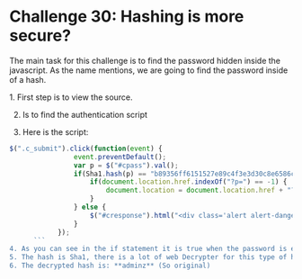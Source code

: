 <H1> Challenge 30: Hashing is more secure? </H1>
<p>The main task for this challenge is to find the password hidden inside the javascript. As the name mentions, we are going to find the password inside of a hash.</p>
1. First step is to view the source.

2. Is to find the authentication script

3. Here is the script:
```javascript
$(".c_submit").click(function(event) {
				event.preventDefault();
				var p = $("#cpass").val();
				if(Sha1.hash(p) == "b89356ff6151527e89c4f3e3d30c8e6586c63962") {
				    if(document.location.href.indexOf("?p=") == -1) {   
				        document.location = document.location.href + "?p=" + p;
				    }
				} else {
				    $("#cresponse").html("<div class='alert alert-danger'>Wrong password sorry.</div>");
				}
			});
      ```
4. As you can see in the if statement it is true when the password is equal to the hash.
5. The hash is Sha1, there is a lot of web Decrypter for this type of hash.
6. The decrypted hash is: **adminz** (So original)
